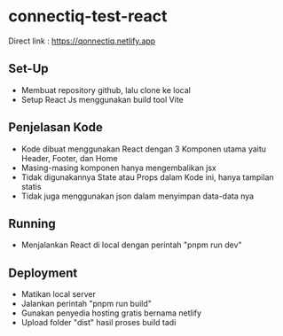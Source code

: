 # connectiq-test-react

Direct link : https://qonnectiq.netlify.app

## Set-Up
- Membuat repository github, lalu clone ke local
- Setup React Js menggunakan build tool Vite

## Penjelasan Kode
- Kode dibuat menggunakan React dengan 3 Komponen utama yaitu Header, Footer, dan Home
- Masing-masing komponen hanya mengembalikan jsx
- Tidak digunakannya State atau Props dalam Kode ini, hanya tampilan statis
- Tidak juga menggunakan json dalam menyimpan data-data nya

## Running
- Menjalankan React di local dengan perintah "pnpm run dev"

## Deployment
- Matikan local server
- Jalankan perintah "pnpm run build"
- Gunakan penyedia hosting gratis bernama netlify
- Upload folder "dist" hasil proses build tadi